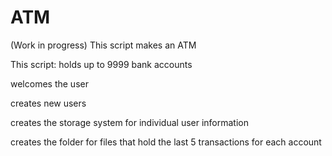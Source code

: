 # ATM
(Work in progress) This script makes an ATM 

This script: 
  holds up to 9999 bank accounts 
  
  welcomes the user
  
  creates new users 
  
  creates the storage system for individual user information
  
  creates the folder for files that hold the last 5 transactions for each account
  
  
